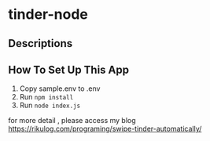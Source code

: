 # tinder-node

## Descriptions


## How To Set Up This App

1. Copy sample.env to .env
2. Run `npm install`
3. Run `node index.js`

for more detail , please access my blog https://rikulog.com/programing/swipe-tinder-automatically/
